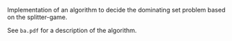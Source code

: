 Implementation of an algorithm to decide the dominating set problem based on the
splitter-game.

See `ba.pdf` for a description of the algorithm.
